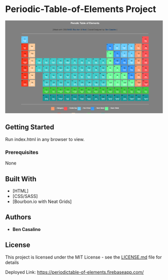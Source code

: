 # Periodic-Table-of-Elements Project 
![Layout of the Website](Layout.png)

## Getting Started
Run index.html in any browser to view.

### Prerequisites
None

## Built With

* [HTML]
* [CSS/SASS]
* [Bourbon.io with Neat Grids]


## Authors
* **Ben Casalino**

## License
This project is licensed under the MIT License - see the [LICENSE.md](LICENSE.md) file for details


Deployed Link: https://periodictable-of-elements.firebaseapp.com/ 
